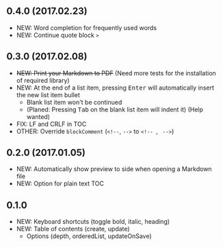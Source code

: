 ## 0.4.0 (2017.02.23)

- NEW: Word completion for frequently used words
- NEW: Continue quote block `>`

## 0.3.0 (2017.02.08)

- ~~NEW: Print your Markdown to PDF~~ (Need more tests for the installation of required library)
- NEW: At the end of a list item, pressing <kbd>Enter</kbd> will automatically insert the new list item bullet
  - Blank list item won't be continued
  - (Planed: Pressing <kbd>Tab</kbd> on the blank list item will indent it) (Help wanted)
- FIX: LF and CRLF in TOC
- OTHER: Override `blockComment` (`<!--`, `-->` to <code>&lt;!--&nbsp;</code>, <code>&nbsp;--&gt;</code>)

## 0.2.0 (2017.01.05)

- NEW: Automatically show preview to side when opening a Markdown file
- NEW: Option for plain text TOC

## 0.1.0

- NEW: Keyboard shortcuts (toggle bold, italic, heading)
- NEW: Table of contents (create, update)
  - Options (depth, orderedList, updateOnSave)
